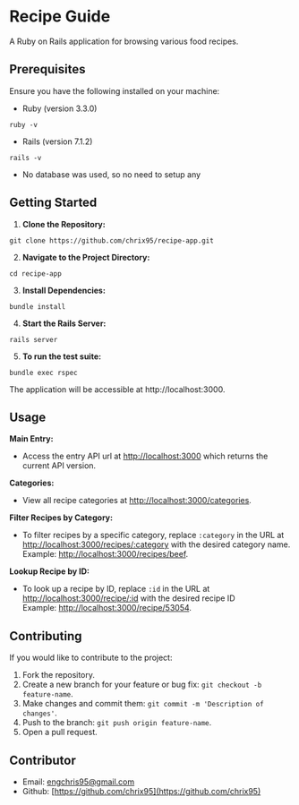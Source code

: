 # Recipe Guide

A Ruby on Rails application for browsing various food recipes.

## Prerequisites

Ensure you have the following installed on your machine:

- Ruby (version 3.3.0)
```
ruby -v
```
- Rails (version 7.1.2)
```
rails -v
```
- No database was used, so no need to setup any

## Getting Started

1. **Clone the Repository:**
```
git clone https://github.com/chrix95/recipe-app.git
```
2. **Navigate to the Project Directory:**
```
cd recipe-app
```
3. **Install Dependencies:**
```
bundle install
```
4. **Start the Rails Server:**
```
rails server
```
5. **To run the test suite:**
```
bundle exec rspec
```

The application will be accessible at http://localhost:3000.

## Usage

**Main Entry:**
- Access the entry API url at [http://localhost:3000](http://localhost:3000) which returns the current API version.

**Categories:**
- View all recipe categories at [http://localhost:3000/categories](http://localhost:3000/categories).

**Filter Recipes by Category:**
- To filter recipes by a specific category, replace `:category` in the URL at [http://localhost:3000/recipes/:category](http://localhost:3000/recipes/:category) with the desired category name.<br>
Example: [http://localhost:3000/recipes/beef](http://localhost:3000/recipes/beef).

**Lookup Recipe by ID:**
- To look up a recipe by ID, replace `:id` in the URL at [http://localhost:3000/recipe/:id](http://localhost:3000/recipe/:id) with the desired recipe ID <br>
Example: [http://localhost:3000/recipe/53054](http://localhost:3000/recipe/53054).

## Contributing

If you would like to contribute to the project:

1. Fork the repository.
2. Create a new branch for your feature or bug fix: `git checkout -b feature-name`.
3. Make changes and commit them: `git commit -m 'Description of changes'`.
4. Push to the branch: `git push origin feature-name`.
5. Open a pull request.

## Contributor
- Email: [engchris95@gmail.com](mailto:engchris95@gmail.com)
- Github: [https://github.com/chrix95](https://github.com/chrix95)